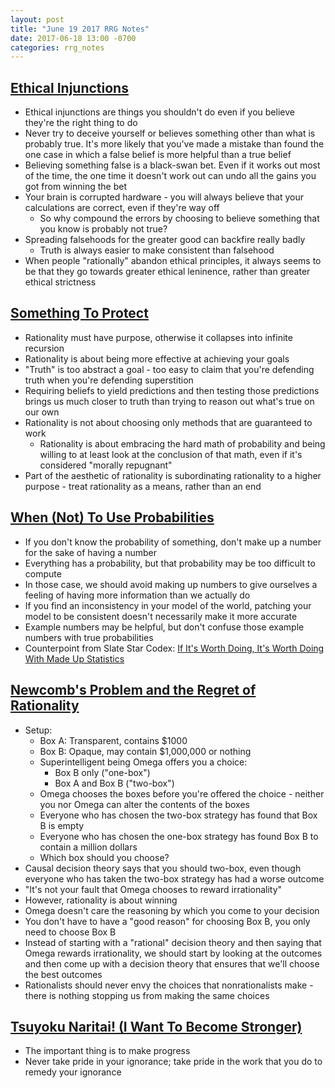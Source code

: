 ```yaml
---
layout: post
title: "June 19 2017 RRG Notes"
date: 2017-06-18 13:00 -0700
categories: rrg_notes
---
```


## [Ethical Injunctions](http://lesswrong.com/lw/v1/ethical_injunctions/)
- Ethical injunctions are things you shouldn't do even if you believe they're the right thing to do
- Never try to deceive yourself or believes something other than what is probably true. It's more likely that you've made a mistake than found the one case in which a false belief is more helpful than a true belief
- Believing something false is a black-swan bet. Even if it works out most of the time, the one time it doesn't work out can undo all the gains you got from winning the bet
- Your brain is corrupted hardware - you will always believe that your calculations are correct, even if they're way off
  - So why compound the errors by choosing to believe something that you know is probably not true?
- Spreading falsehoods for the greater good can backfire really badly
  - Truth is always easier to make consistent than falsehood
- When people "rationally" abandon ethical principles, it always seems to be that they go towards greater ethical leninence, rather than greater ethical strictness

## [Something To Protect](http://lesswrong.com/lw/nb/something_to_protect/)
- Rationality must have purpose, otherwise it collapses into infinite recursion
- Rationality is about being more effective at achieving your goals
- "Truth" is too abstract a goal - too easy to claim that you're defending truth when you're defending superstition
- Requiring beliefs to yield predictions and then testing those predictions brings us much closer to truth than trying to reason out what's true on our own
- Rationality is not about choosing only methods that are guaranteed to work
  - Rationality is about embracing the hard math of probability and being willing to at least look at the conclusion of that math, even if it's considered "morally repugnant"
- Part of the aesthetic of rationality is subordinating rationality to a higher purpose - treat rationality as a means, rather than an end

## [When (Not) To Use Probabilities](http://lesswrong.com/lw/sg/when_not_to_use_probabilities/)
- If you don't know the probability of something, don't make up a number for the sake of having a number
- Everything has a probability, but that probability may be too difficult to compute
- In those case, we should avoid making up numbers to give ourselves a feeling of having more information than we actually do
- If you find an inconsistency in your model of the world, patching your model to be consistent doesn't necessarily make it more accurate
- Example numbers may be helpful, but don't confuse those example numbers with true probabilities
- Counterpoint from Slate Star Codex: [If It's Worth Doing, It's Worth Doing With Made Up Statistics](http://slatestarcodex.com/2013/05/02/if-its-worth-doing-its-worth-doing-with-made-up-statistics/)

## [Newcomb's Problem and the Regret of Rationality](http://lesswrong.com/lw/nc/newcombs_problem_and_regret_of_rationality/)
- Setup:
  - Box A: Transparent, contains $1000
  - Box B: Opaque, may contain $1,000,000 or nothing
  - Superintelligent being Omega offers you a choice: 
    - Box B only ("one-box")
    - Box A and Box B ("two-box")
  - Omega chooses the boxes before you're offered the choice - neither you nor Omega can alter the contents of the boxes
  - Everyone who has chosen the two-box strategy has found that Box B is empty
  - Everyone who has chosen the one-box strategy has found Box B to contain a million dollars
  - Which box should you choose?
- Causal decision theory says that you should two-box, even though everyone who has taken the two-box strategy has had a worse outcome
- "It's not your fault that Omega chooses to reward irrationality"
- However, rationality is about winning
- Omega doesn't care the reasoning by which you come to your decision
- You don't have to have a "good reason" for choosing Box B, you only need to choose Box B
- Instead of starting with a "rational" decision theory and then saying that Omega rewards irrationality, we should start by looking at the outcomes and then come up with a decision theory that ensures that we'll choose the best outcomes
- Rationalists should never envy the choices that nonrationalists make - there is nothing stopping us from making the same choices

## [Tsuyoku Naritai! (I Want To Become Stronger)](http://lesswrong.com/lw/h8/tsuyoku_naritai_i_want_to_become_stronger/)
- The important thing is to make progress
- Never take pride in your ignorance; take pride in the work that you do to remedy your ignorance